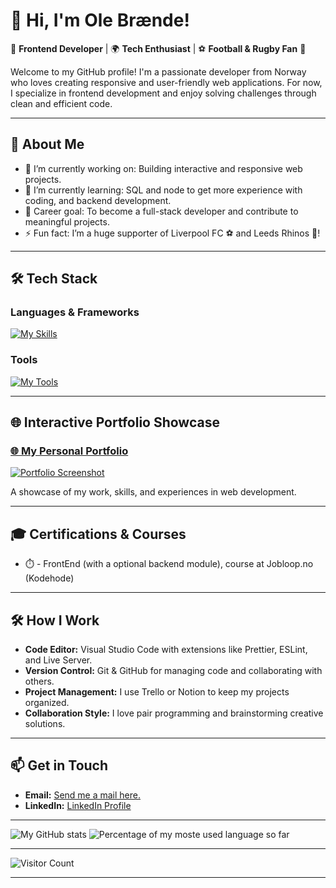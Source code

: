 # 👋 Hi, I'm Ole Brænde!

🎨 **Frontend Developer** | 🌍 **Tech Enthusiast** | ⚽ **Football & Rugby Fan** 🏉

Welcome to my GitHub profile! I'm a passionate developer from Norway who loves creating responsive and user-friendly web applications. For now, I specialize in frontend development and enjoy solving challenges through clean and efficient code.

---

## 🚀 **About Me**

- 🔭 I’m currently working on: Building interactive and responsive web projects.
- 🌱 I’m currently learning: SQL and node to get more experience with coding, and backend development. 
- 💼 Career goal: To become a full-stack developer and contribute to meaningful projects.
- ⚡ Fun fact: I’m a huge supporter of Liverpool FC ⚽ and Leeds Rhinos 🏉!

---

## 🛠️ **Tech Stack**

### **Languages & Frameworks**
[![My Skills](https://skillicons.dev/icons?i=html,css,js,react,nodejs)](https://skillicons.dev)

### **Tools**
[![My Tools](https://skillicons.dev/icons?i=git,github,figma,vscode)](https://skillicons.dev)

---

## 🌐 **Interactive Portfolio Showcase**

### [🌐 My Personal Portfolio](https://your-portfolio-link.com)
[![Portfolio Screenshot](https://i.imgur.com/oGEccg9.png)](https://olebraende.github.io/My-Portfolio/)

A showcase of my work, skills, and experiences in web development.

---

## 🎓 **Certifications & Courses**

- ⏱️ - FrontEnd (with a optional backend module), course at Jobloop.no (Kodehode)

---

## 🛠️ **How I Work**

- **Code Editor:** Visual Studio Code with extensions like Prettier, ESLint, and Live Server.
- **Version Control:** Git & GitHub for managing code and collaborating with others.
- **Project Management:** I use Trello or Notion to keep my projects organized.
- **Collaboration Style:** I love pair programming and brainstorming creative solutions.

---

## 📫 **Get in Touch**

- **Email:** [Send me a mail here.](mailto:olembrande.work@gmail.com)  
- **LinkedIn:** [LinkedIn Profile](https://www.linkedin.com/in/olebrande/)

---

![My GitHub stats](https://github-readme-stats.vercel.app/api?username=Olebraende&hide_title=false&hide_rank=false&show_icons=true&include_all_commits=true&count_private=true&disable_animations=false&theme=ocean_dark&locale=en&hide_border=false)
![Percentage of my moste used language so far](https://github-readme-stats.vercel.app/api/top-langs?username=Olebraende&locale=en&hide_title=false&layout=compact&card_width=320&langs_count=5&theme=ocean_dark&hide_border=false)

---

![Visitor Count](https://komarev.com/ghpvc/?username=Olebraende&color=brightgreen)

---

